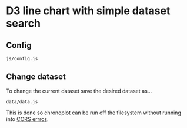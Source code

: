 # D3 line chart with simple dataset search

## Config
	js/config.js

## Change dataset
To change the current dataset save the desired dataset as...

	data/data.js

This is done so chronoplot can be run off the filesystem without running into [CORS errros](http://en.wikipedia.org/wiki/Cross-origin_resource_sharing).